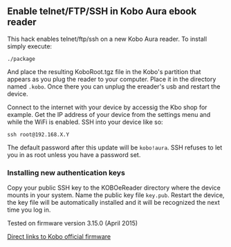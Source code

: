 ## Enable telnet/FTP/SSH in Kobo Aura ebook reader

This hack enables telnet/ftp/ssh on a new Kobo Aura reader. To install simply execute:

    ./package

And place the resulting KoboRoot.tgz file in the Kobo's partition that appears as you plug the reader to your computer. Place it in the directory named `.kobo`. Once there you can unplug the ereader's usb and restart the device.

Connect to the internet with your device by accessig the Kbo shop for example. Get the IP address of your device from the settings menu and while the WiFi is enabled. SSH into your device like so:

    ssh root@192.168.X.Y

The default password after this update will be `kobo!aura`. SSH refuses to let you in as root unless you have a password set.

### Installing new authentication keys
Copy your public SSH key to the KOBOeReader directory where the device mounts in your system. Name the public key file `key.pub`. Restart the device, the key file will be automatically installed and it will be recognized the next time you log in.

Tested on firmware version 3.15.0 (April 2015)

[Direct links to Kobo official firmware](http://www.mobileread.com/forums/showthread.php?t=185660)
